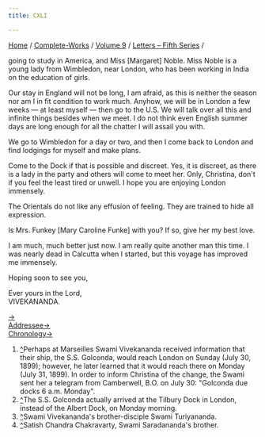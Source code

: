 ```yaml
---
title: CXLI

---
```



[Home](../../../index.htm) / [Complete-Works](../../complete_works.htm)
/ [Volume 9](../volume_9_contents.htm) / [Letters – Fifth
Series](letters_fifth_series_contents.htm) /

 going to study in
America, and Miss \[Margaret\] Noble. Miss Noble is a young lady from
Wimbledon, near London, who has been working in India on the education
of girls.

Our stay in England will not be long, I am afraid, as this is neither
the season nor am I in fit condition to work much. Anyhow, we will be in
London a few weeks — at least myself — then go to the U.S. We will talk
over all this and infinite things besides when we meet. I do not think
even English summer days are long enough for all the chatter I will
assail you with.

We go to Wimbledon for a day or two, and then I come back to London and
find lodgings for myself and make plans.

Come to the Dock if that is possible and discreet. Yes, it is discreet,
as there is a lady in the party and others will come to meet her. Only,
Christina, don't if you feel the least tired or unwell. I hope you are
enjoying London immensely.

The Orientals do not like any effusion of feeling. They are trained to
hide all expression.

Is Mrs. Funkey \[Mary Caroline Funke\] with you? If so, give her my best
love.

I am much, much better just now. I am really quite another man this
time. I was nearly dead in Calcutta when I started, but this voyage has
improved me immensely.

Hoping soon to see you,

Ever yours in the Lord,  
VIVEKANANDA.

[→](142_sister_christine.htm)  
[Addressee→](142_sister_christine.htm)  
[Chronology→](142_sister_christine.htm)



1.  [^](#fn1_1)Perhaps at Marseilles Swami Vivekananda received
    information that their ship, the S.S. Golconda, would reach London
    on Sunday (July 30, 1899); however, he later learned that it would
    reach there on Monday (July 31, 1899). In order to inform Christina
    of the change, the Swami sent her a telegram from Camberwell, B.O.
    on July 30: "Golconda due docks 6 a.m. Monday".
2.  [^](#fn2_1)The S.S. Golconda actually arrived at the Tilbury Dock in
    London, instead of the Albert Dock, on Monday morning.
3.  [^](#fn3_1)Swami Vivekananda's brother-disciple Swami Turiyananda.
4.  [^](#fn4_1)Satish Chandra Chakravarty, Swami Saradananda's brother.
